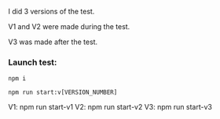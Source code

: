 I did 3 versions of the test.

V1 and V2 were made during the test.

V3 was made after the test.

### Launch test:

```
npm i

npm run start:v[VERSION_NUMBER]
```

V1: npm run start-v1
V2: npm run start-v2
V3: npm run start-v3
